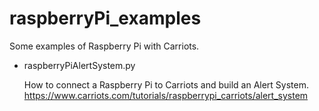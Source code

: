 raspberryPi_examples
====================

Some examples of Raspberry Pi with Carriots.

- raspberryPiAlertSystem.py
  
  How to connect a Raspberry Pi to Carriots and build an Alert System.
  https://www.carriots.com/tutorials/raspberrypi_carriots/alert_system
